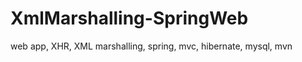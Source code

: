 XmlMarshalling-SpringWeb
========================

web app, XHR, XML marshalling, spring, mvc, hibernate, mysql, mvn
